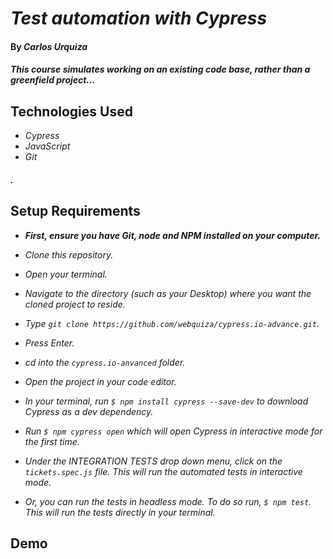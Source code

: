 # _Test automation with Cypress_

#### By _**Carlos Urquiza**_

#### _This course simulates working on an existing code base, rather than a greenfield project..._

## Technologies Used

* _Cypress_
* _JavaScript_
* _Git_

#### _._

## Setup Requirements

* _**First, ensure you have Git, node and NPM installed on your computer.**_

* _Clone this repository._
* _Open your terminal._
* _Navigate to the directory (such as your Desktop) where you want the cloned project to reside._
* _Type `git clone https://github.com/webquiza/cypress.io-advance.git`._
* _Press Enter._
* _cd into the `cypress.io-anvanced` folder._
* _Open the project in your code editor._
* _In your terminal, run `$ npm install cypress --save-dev` to download Cypress as a dev dependency._
* _Run `$ npm cypress open` which will open Cypress in interactive mode for the first time._
* _Under the INTEGRATION TESTS drop down menu, click on the `tickets.spec.js` file. This will run the automated tests in interactive mode._
* _Or, you can run the tests in headless mode. To do so run, `$ npm test`. This will run the tests directly in your terminal._

## Demo